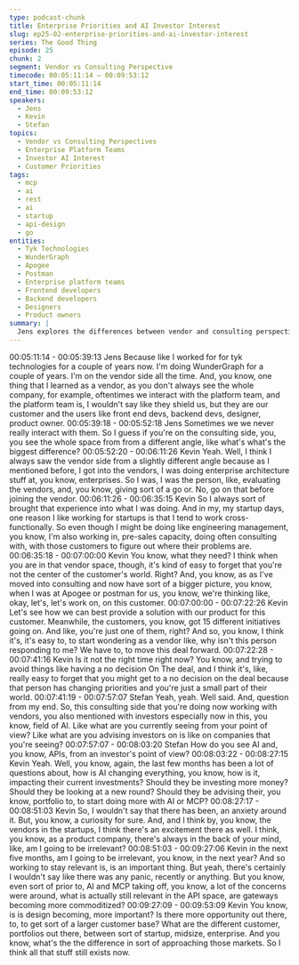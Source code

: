 ```yaml
---
type: podcast-chunk
title: Enterprise Priorities and AI Investor Interest
slug: ep25-02-enterprise-priorities-and-ai-investor-interest
series: The Good Thing
episode: 25
chunk: 2
segment: Vendor vs Consulting Perspective
timecode: 00:05:11:14 – 00:09:53:12
start_time: 00:05:11:14
end_time: 00:09:53:12
speakers:
  - Jens
  - Kevin
  - Stefan
topics:
  - Vendor vs Consulting Perspectives
  - Enterprise Platform Teams
  - Investor AI Interest
  - Customer Priorities
tags:
  - mcp
  - ai
  - rest
  - ai
  - startup
  - api-design
  - go
entities:
  - Tyk Technologies
  - WunderGraph
  - Apogee
  - Postman
  - Enterprise platform teams
  - Frontend developers
  - Backend developers
  - Designers
  - Product owners
summary: |
  Jens explores the differences between vendor and consulting perspectives, noting how platform teams often shield vendors from end users. Kevin explains how his enterprise architecture background helps him understand both sides, emphasizing that vendors often forget they're just one small part of a customer's world. The discussion shifts to investor interest in AI's impact on API companies and portfolio strategies.
---
```


00:05:11:14 - 00:05:39:13
Jens
Because like I worked for for tyk technologies for a couple of years now. I'm doing
WunderGraph for a couple of years. I'm on the vendor side all the time. And, you know, one
thing that I learned as a vendor, as you don't always see the whole company, for example,
oftentimes we interact with the platform team, and the platform team is, I wouldn't say like they
shield us, but they are our customer and the users like front end devs, backend devs, designer,
product owner.
00:05:39:18 - 00:05:52:18
Jens
Sometimes we we never really interact with them. So I guess if you're on the consulting side,
you, you see the whole space from from a different angle, like what's what's the biggest
difference?
00:05:52:20 - 00:06:11:26
Kevin
Yeah. Well, I think I always saw the vendor side from a slightly different angle because as I
mentioned before, I got into the vendors, I was doing enterprise architecture stuff at, you know,
enterprises. So I was, I was the person, like, evaluating the vendors, and, you know, giving sort
of a go or. No, go on that before joining the vendor.
00:06:11:26 - 00:06:35:15
Kevin
So I always sort of brought that experience into what I was doing. And in my, my startup days,
one reason I like working for startups is that I tend to work cross-functionally. So even though I
might be doing like engineering management, you know, I'm also working in, pre-sales capacity,
doing often consulting with, with those customers to figure out where their problems are.
00:06:35:18 - 00:07:00:00
Kevin
You know, what they need? I think when you are in that vendor space, though, it's kind of easy
to forget that you're not the center of the customer's world. Right? And, you know, as as I've
moved into consulting and now have sort of a bigger picture, you know, when I was at Apogee
or postman for us, you know, we're thinking like, okay, let's, let's work on, on this customer.
00:07:00:00 - 00:07:22:26
Kevin
Let's see how we can best provide a solution with our product for this customer. Meanwhile, the
customers, you know, got 15 different initiatives going on. And like, you're just one of them,
right? And so, you know, I think it's, it's easy to, to start wondering as a vendor like, why isn't this
person responding to me? We have to, to move this deal forward.
00:07:22:28 - 00:07:41:16
Kevin
Is it not the right time right now? You know, and trying to avoid things like having a no decision
On The deal, and I think it's, like, really easy to forget that you might get to a no decision on the
deal because that person has changing priorities and you're just a small part of their world.
00:07:41:19 - 00:07:57:07
Stefan
Yeah, yeah. Well said. And, question from my end. So, this consulting side that you're doing
now working with vendors, you also mentioned with investors especially now in this, you know,
field of AI. Like what are you currently seeing from your point of view? Like what are you
advising investors on is like on companies that you're seeing?
00:07:57:07 - 00:08:03:20
Stefan
How do you see AI and, you know, APIs, from an investor's point of view?
00:08:03:22 - 00:08:27:15
Kevin
Yeah. Well, you know, again, the last few months has been a lot of questions about, how is AI
changing everything, you know, how is it, impacting their current investments? Should they be
investing more money? Should they be looking at a new round? Should they be advising their,
you know, portfolio to, to start doing more with AI or MCP?
00:08:27:17 - 00:08:51:03
Kevin
So, I wouldn't say that there has been, an anxiety around it. But, you know, a curiosity for sure.
And, and I think by, you know, the vendors in the startups, I think there's an excitement there as
well. I think, you know, as a product company, there's always in the back of your mind, like, am I
going to be irrelevant?
00:08:51:03 - 00:09:27:06
Kevin
in the next five months, am I going to be irrelevant, you know, in the next year? And so working
to stay relevant is, is an important thing. But yeah, there's certainly I wouldn't say like there was
any panic, recently or anything. But you know, even sort of prior to, AI and MCP taking off, you
know, a lot of the concerns were around, what is actually still relevant in the API space, are
gateways becoming more commoditized?
00:09:27:09 - 00:09:53:09
Kevin
You know, is is design becoming, more important? Is there more opportunity out there, to, to get
sort of a larger customer base? What are the different customer, portfolios out there, between
sort of startup, midsize, enterprise. And you know, what's the the difference in sort of
approaching those markets. So I think all that stuff still exists now.